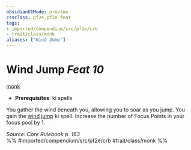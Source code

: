 ```yaml
---
obsidianUIMode: preview
cssclass: pf2e,pf2e-feat
tags:
- imported/compendium/src/pf2e/crb
- trait/class/monk
aliases: ["Wind Jump"]
---
```

# Wind Jump  *Feat 10*  
[monk](rules/traits/monk.md)  

- **Prerequisites**: ki spells

You gather the wind beneath you, allowing you to soar as you jump. You gain the [wind jump](../spells/wind-jump.md) ki spell. Increase the number of Focus Points in your focus pool by 1.

*Source: Core Rulebook p. 163*  
%% #imported/compendium/src/pf2e/crb #trait/class/monk %%